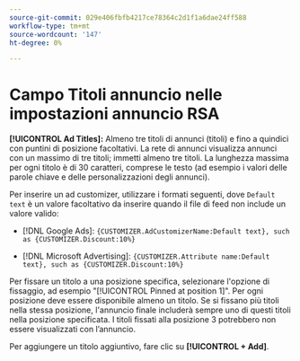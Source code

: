 ```yaml
---
source-git-commit: 029e406fbfb4217ce78364c2d1f1a6dae24ff588
workflow-type: tm+mt
source-wordcount: '147'
ht-degree: 0%

---
```

# Campo Titoli annuncio nelle impostazioni annuncio RSA

**[!UICONTROL Ad Titles]:** Almeno tre titoli di annunci (titoli) e fino a quindici con puntini di posizione facoltativi. La rete di annunci visualizza annunci con un massimo di tre titoli; immetti almeno tre titoli. La lunghezza massima per ogni titolo è di 30 caratteri, comprese le
testo (ad esempio i valori delle parole chiave e delle personalizzazioni degli annunci).

Per inserire un ad customizer, utilizzare i formati seguenti, dove `Default text` è un valore facoltativo da inserire quando il file di feed non include un valore valido:

* [!DNL Google Ads]: `{CUSTOMIZER.AdCustomizerName:Default text}, such as {CUSTOMIZER.Discount:10%}`

* [!DNL Microsoft Advertising]: `{CUSTOMIZER.Attribute name:Default text}, such as {CUSTOMIZER.Discount:10%}`

Per fissare un titolo a una posizione specifica, selezionare l&#39;opzione di fissaggio, ad esempio &quot;[!UICONTROL Pinned at position 1]&quot;. Per ogni posizione deve essere disponibile almeno un titolo. Se si fissano più titoli nella stessa posizione, l&#39;annuncio finale includerà sempre uno di questi titoli nella posizione specificata. I titoli fissati alla posizione 3 potrebbero non essere visualizzati con l’annuncio.

Per aggiungere un titolo aggiuntivo, fare clic su **[!UICONTROL + Add]**.
